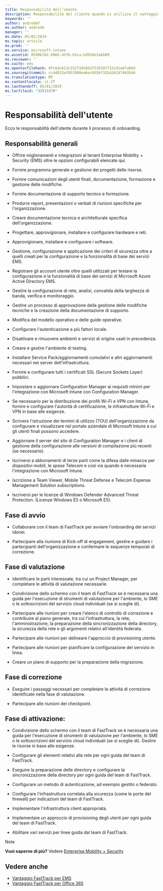 ```yaml
---
title: Responsabilità dell'utente
description: Responsabilità del cliente quando si utilizza il vantaggio FastTrack Center
keywords: ''
author: andredm7
ms.author: andredm
manager: ''
ms.date: 05/02/2019
ms.topic: article
ms.prod: ''
ms.service: microsoft-intune
ms.assetid: 0590b7b2-0965-437b-b3ca-bd55de1abb09
ms.reviewer: ''
ms.suite: ems
ms.openlocfilehash: 0fc6dc613c152f1050437535397f33cd1e8fa069
ms.sourcegitcommit: ccdd833af651980ea6ac655bf32b4262474b35d4
ms.translationtype: MT
ms.contentlocale: it-IT
ms.lasthandoff: 05/01/2019
ms.locfileid: "33513379"
---
```

# <a name="your-responsibilities"></a>Responsabilità dell'utente

Ecco le responsabilità dell'utente durante il processo di onboarding.

## <a name="general-responsibilities"></a>Responsabilità generali

-   Offrire miglioramenti e integrazioni al tenant Enterprise Mobility + Security (EMS) oltre le opzioni configurabili elencate qui.

-   Fornire programma generale e gestione dei progetti delle risorse.

-   Fornire comunicazioni degli utenti finali, documentazione, formazione e gestione delle modifiche.

-   Fornire documentazione di supporto tecnico e formazione.

-   Produrre report, presentazioni o verbali di riunioni specifiche per l'organizzazione.

-   Creare documentazione tecnica e architetturale specifica dell'organizzazione.

-   Progettare, approvigionare, installare e configurare hardware e reti.

-   Approvigionare, installare e configurare i software.

-   Gestione, configurazione e applicazione dei criteri di sicurezza oltre a quelli creati per la configurazione e la funzionalità di base dei servizi EMS.

-   Registrare gli account utente oltre quelli utilizzati per testare la configurazione e la funzionalità di base dei servizi di Microsoft Azure Active Directory EMS.

-   Gestire la configurazione di rete, analisi, convalida della larghezza di banda, verifica e monitoraggio.

-   Gestire un processo di approvazione della gestione delle modifiche tecniche e la creazione della documentazione di supporto.

-   Modifica del modello operativo e delle guide operative.

-   Configurare l'autenticazione a più fattori locale.

-   Disattivare e rimuovere ambienti e servizi di origine usati in precedenza.

-   Creare e gestire l'ambiente di testing.

-   Installare Service Pack/aggiornamenti cumulativi e altri aggiornamenti necessari nei server dell'infrastruttura.

-   Fornire e configurare tutti i certificati SSL (Secure Sockets Layer) pubblici.

-   Impostare o aggiornare Configuration Manager ai requisiti minimi per l'integrazione con Microsoft Intune con Configuration Manager.

-   Se necessario per la distribuzione dei profili Wi-Fi e VPN con Intune, fornire e configurare l'autorità di certificazione, le infrastrutture Wi-Fi e VPN in base alle esigenze.

-   Scrivere l'istruzione dei termini di utilizzo (TOU) dell'organizzazione da configurare e visualizzare nel portale aziendale di Microsoft Intune a cui gli utenti finali possono accedere.

-   Aggiornare il server del sito di Configuration Manager e i client di gestione della configurazione alle versioni di compilazione più recenti (se necessario).

-   Iscriversi a abbonamenti di terze parti come la difesa dalle minacce per dispositivi mobili, le spese Telecom e così via quando è necessaria l'integrazione con Microsoft Intune.

-   Iscrizione a Team Viewer, Mobile Threat Defense e Telecom Expense Management Solution subscriptions.

-   Iscriversi per le licenze di Windows Defender Advanced Threat Protection. (Licenze Windows E5 o Microsoft E5).

## <a name="initiate-phase"></a>Fase di avvio

-   Collaborare con il team di FastTrack per avviare l'onboarding dei servizi idonei.

-   Partecipare alla riunione di Kick-off di engagement, gestire e guidare i partecipanti dell'organizzazione e confermare le sequenze temporali di correzione.

## <a name="assess-phase"></a>Fase di valutazione

-   Identificare le parti interessate, tra cui un Project Manager, per completare le attività di valutazione necessarie.

-   Condivisione dello schermo con il team di FastTrack se è necessaria una guida per l'esecuzione di strumenti di valutazione per l'ambiente, lo SME o le sottoscrizioni del servizio cloud individuali (se si sceglie di).

-   Partecipare alle riunioni per creare l'elenco di controllo di correzione e contribuire al piano generale, tra cui l'infrastruttura, la rete, l'amministrazione, la preparazione della sincronizzazione della directory, la sicurezza della rete e gli argomenti relativi all'identità federata.

-   Partecipare alle riunioni per delineare l'approccio di provisioning utente.

-   Partecipare alle riunioni per pianificare la configurazione del servizio in linea.

-   Creare un piano di supporto per la preparazione della migrazione.

## <a name="remediate-phase"></a>Fase di correzione

-   Eseguire i passaggi necessari per completare le attività di correzione identificate nella fase di valutazione.

-   Partecipare alle riunioni del checkpoint.

## <a name="enable-phase"></a>Fase di attivazione:

-   Condivisione dello schermo con il team di FastTrack se è necessaria una guida per l'esecuzione di strumenti di valutazione per l'ambiente, lo SME o le sottoscrizioni del servizio cloud individuali (se si sceglie di). Gestire le risorse in base alle esigenze.

-   Configurare gli elementi relativi alla rete per ogni guida del team di FastTrack.

-   Eseguire la preparazione delle directory e configurare la sincronizzazione della directory per ogni guida del team di FastTrack.

-   Configurare un metodo di autenticazione, ad esempio gestito o federato. 

-   Configurare l'infrastruttura correlata alla sicurezza (come le porte del firewall) per indicazioni del team di FastTrack.

-   Implementare l'infrastruttura client appropriata.

-   Implementare un approccio di provisioning degli utenti per ogni guida del team di FastTrack.

-   Abilitare vari servizi per linee guida dal team di FastTrack.

> [!NOTE]
> **Vuoi saperne di più?** Vedere [Enterprise Mobility + Security](https://www.microsoft.com/en-us/cloud-platform/enterprise-mobility)

## <a name="see-also"></a>Vedere anche

- [Vantaggio FastTrack per EMS](EMS-fasttrack-benefit-for-EMS.md)
- [Vantaggio FastTrack per Office 365](O365-fasttrack-benefit-for-office-365.md)

